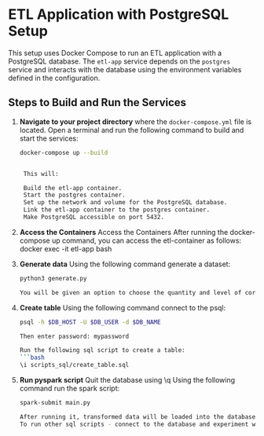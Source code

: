 # ETL Application with PostgreSQL Setup

This setup uses Docker Compose to run an ETL application with a PostgreSQL database. The `etl-app` service depends on the `postgres` service and interacts with the database using the environment variables defined in the configuration.

## Steps to Build and Run the Services

1. **Navigate to your project directory** where the `docker-compose.yml` file is located. Open a terminal and run the following command to build and start the services:

   ```bash
   docker-compose up --build


    This will:

    Build the etl-app container.
    Start the postgres container.
    Set up the network and volume for the PostgreSQL database.
    Link the etl-app container to the postgres container.
    Make PostgreSQL accessible on port 5432.

2. **Access the Containers**
    Access the Containers
    After running the docker-compose up command, you can access the etl-container as follows:
    docker exec -it etl-app bash

3. **Generate data**
    Using the following command generate a dataset:
    ```bash
    python3 generate.py

    You will be given an option to choose the quantity and level of corruption or leave default values

4. **Create table**
    Using the following command connect to the psql:
    ```bash
    psql -h $DB_HOST -U $DB_USER -d $DB_NAME

    Then enter password: mypassword
    
    Run the following sql script to create a table:
    ```bash
    \i scripts_sql/create_table.sql

5. **Run pyspark script**
    Quit the database using \q
    Using the following command run the spark script:
    ```bash
    spark-submit main.py

    After running it, transformed data will be loaded into the database.
    To run other sql scripts - connect to the database and experiment with data